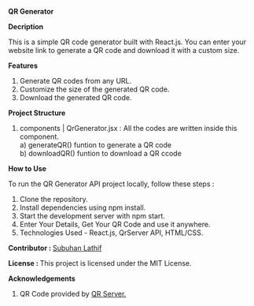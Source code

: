 <b>QR Generator</b>

<b>Decription</b>

This is a simple QR code generator built with React.js. You can enter your website link to generate a QR code and download it with a custom size.

<b>Features</b>

1) Generate QR codes from any URL.
2) Customize the size of the generated QR code.
3) Download the generated QR code.


<b>Project Structure</b>

   1) components
         |
      QrGenerator.jsx : All the codes are written inside this component.<br/>
      a) generateQR() funtion to generate a QR code<br/>
      b) downloadQR() funtion to download a QR ccode<br/>
      

<b>How to Use</b>

To run the QR Generator API project locally, follow these steps :

1) Clone the repository.
2) Install dependencies using npm install.
3) Start the development server with npm start.
4) Enter Your Details, Get Your QR Code and use it anywhere.
5) Technologies Used - React.js, QrServer API, HTML/CSS.

<b>Contributor : </b> <a href="https://subuhanbca.netlify.app/" target="_blank">Subuhan Lathif </a>

<b>License : </b> This project is licensed under the MIT License.

<b>Acknowledgements</b>

1) QR Code provided by <a href="https://api.qrserver.com/" target="_blank">QR Server.</a>
